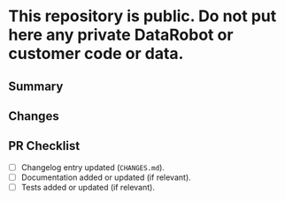 # This repository is public. Do not put here any private DataRobot or customer code or data.

## Summary


## Changes


## PR Checklist
- [ ] Changelog entry updated (`CHANGES.md`).
- [ ] Documentation added or updated (if relevant).
- [ ] Tests added or updated (if relevant).
